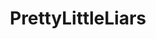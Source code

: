 ---
title: PrettyLittleLiars
crosslinks:
- livven
- riverdale
- IAmA
- '2013'
- pllcirclejerk
- rupaulsdragrace
- ThePerfectionists
- AskReddit
- GilmoreGirls
- thesims
- TheoryOfReddit
- FlashTV
- help
- Drama
- BestOfReports
- nosleep
- 1622pfo
- PLLEspanol
- me_irl
- cringepics
---